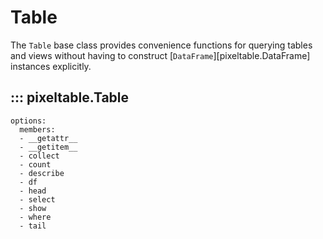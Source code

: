 # Table

The `Table` base class provides convenience functions for querying tables and views
without having to construct [`DataFrame`][pixeltable.DataFrame] instances explicitly.

## ::: pixeltable.Table
    options:
      members:
      - __getattr__
      - __getitem__
      - collect
      - count
      - describe
      - df
      - head
      - select
      - show
      - where
      - tail
